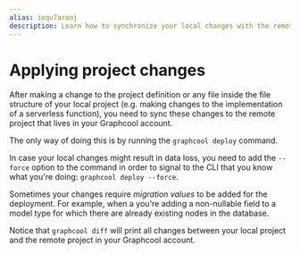 ```yaml
---
alias: ioqu7arooj
description: Learn how to synchronize your local changes with the remote Graphcool project.
---
```


# Applying project changes

After making a change to the project definition or any file inside the file structure of your local project (e.g. making changes to the implementation of a serverless function), you need to sync these changes to the remote project that lives in your Graphcool account.

The only way of doing this is by running the `graphcool deploy` command. 

In case your local changes might result in data loss, you need to add the `--force` option to the command in order to signal to the CLI that you know what you're doing: `graphcool deploy --force`.

Sometimes your changes require _migration values_ to be added for the deployment. For example, when a you're adding a non-nullable field to a model type for which there are already existing nodes in the database.

Notice that `graphcool diff` will print all changes between your local project and the remote project in your Graphcool account.